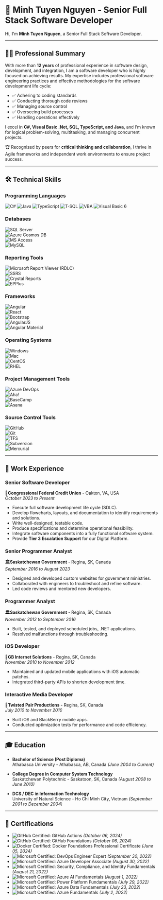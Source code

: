 # 🌟 Minh Tuyen Nguyen - Senior Full Stack Software Developer

Hi, I'm **Minh Tuyen Nguyen**, a Senior Full Stack Software Developer.  

---

## 🧑‍💻 Professional Summary

With more than **12 years** of professional experience in software design, development, and integration, I am a software developer who is highly focused on achieving results. My expertise includes professional software engineering practices and effective methodologies for the software development life cycle:

- ✅ Adhering to coding standards  
- ✅ Conducting thorough code reviews  
- ✅ Managing source control  
- ✅ Overseeing build processes  
- ✅ Handling operations effectively  

I excel in **C#, Visual Basic .Net, SQL, TypeScript, and Java**, and I’m known for logical problem-solving, multitasking, and managing concurrent projects.  

🏆 Recognized by peers for **critical thinking and collaboration**, I thrive in Agile frameworks and independent work environments to ensure project success.

---

## 🛠️ Technical Skills

### **Programming Languages**  
![C#](https://img.shields.io/badge/C%23-239120?style=flat&logo=csharp&logoColor=white)  ![Java](https://img.shields.io/badge/Java-007396?style=flat&logo=java&logoColor=white)  ![TypeScript](https://img.shields.io/badge/TypeScript-007ACC?style=flat&logo=typescript&logoColor=white)  ![T-SQL](https://img.shields.io/badge/T--SQL-4479A1?style=flat&logo=microsoftsqlserver&logoColor=white)  ![VBA](https://img.shields.io/badge/VBA-217346?style=flat&logo=microsoftoffice&logoColor=white)  ![Visual Basic 6](https://img.shields.io/badge/Visual%20Basic%206-5C2D91?style=flat&logo=visualstudio&logoColor=white)

### **Databases**  
![SQL Server](https://img.shields.io/badge/SQL%20Server-CC2927?style=flat&logo=microsoftsqlserver&logoColor=white)  
![Azure Cosmos DB](https://img.shields.io/badge/Azure%20Cosmos%20DB-0078D4?style=flat&logo=microsoftazure&logoColor=white)  
![MS Access](https://img.shields.io/badge/MS%20Access-A4373A?style=flat&logo=microsoftaccess&logoColor=white)  
![MySQL](https://img.shields.io/badge/MySQL-4479A1?style=flat&logo=mysql&logoColor=white)

### **Reporting Tools**  
![Microsoft Report Viewer (RDLC)](https://img.shields.io/badge/Microsoft%20Report%20Viewer-217346?style=flat&logo=microsoft&logoColor=white)  
![SSRS](https://img.shields.io/badge/SSRS-CC2927?style=flat&logo=microsoftsqlserver&logoColor=white)  
![Crystal Reports](https://img.shields.io/badge/Crystal%20Reports-0CA5E2?style=flat&logo=sap&logoColor=white)  
![EPPlus](https://img.shields.io/badge/EPPlus-217346?style=flat)

### **Frameworks**  
![Angular](https://img.shields.io/badge/Angular-DD0031?style=flat&logo=angular&logoColor=white)  
![React](https://img.shields.io/badge/React-61DAFB?style=flat&logo=react&logoColor=black)  
![Bootstrap](https://img.shields.io/badge/Bootstrap-7952B3?style=flat&logo=bootstrap&logoColor=white)  
![AngularJS](https://img.shields.io/badge/AngularJS-E23237?style=flat&logo=angularjs&logoColor=white)  
![Angular Material](https://img.shields.io/badge/Angular%20Material-DD0031?style=flat&logo=angular&logoColor=white)

### **Operating Systems**  
![Windows](https://img.shields.io/badge/Windows-0078D6?style=flat&logo=windows&logoColor=white)  
![Mac](https://img.shields.io/badge/Mac-000000?style=flat&logo=apple&logoColor=white)  
![CentOS](https://img.shields.io/badge/CentOS-262577?style=flat&logo=centos&logoColor=white)  
![RHEL](https://img.shields.io/badge/RHEL-EE0000?style=flat&logo=redhat&logoColor=white)

### **Project Management Tools**  
![Azure DevOps](https://img.shields.io/badge/Azure%20DevOps-0078D7?style=flat&logo=azuredevops&logoColor=white)  
![Aha!](https://img.shields.io/badge/Aha!-0C7DA0?style=flat&logo=aha&logoColor=white)  
![BaseCamp](https://img.shields.io/badge/BaseCamp-62D287?style=flat&logo=basecamp&logoColor=white)  
![Asana](https://img.shields.io/badge/Asana-F06A6A?style=flat&logo=asana&logoColor=white)

### **Source Control Tools**  
![GitHub](https://img.shields.io/badge/GitHub-181717?style=flat&logo=github&logoColor=white)  
![Git](https://img.shields.io/badge/Git-F05032?style=flat&logo=git&logoColor=white)  
![TFS](https://img.shields.io/badge/TFS-2B579A?style=flat&logo=visualstudio&logoColor=white)  
![Subversion](https://img.shields.io/badge/Subversion-809CC9?style=flat&logo=subversion&logoColor=white)  
![Mercurial](https://img.shields.io/badge/Mercurial-0C1A36?style=flat&logo=mercurial&logoColor=white)


---

## 💼 Work Experience

### Senior Software Developer  
**🏦Congressional Federal Credit Union** - Oakton, VA, USA  
*October 2023 to Present*

- Execute full software development life cycle (SDLC).  
- Develop flowcharts, layouts, and documentation to identify requirements and solutions.  
- Write well-designed, testable code.  
- Produce specifications and determine operational feasibility.  
- Integrate software components into a fully functional software system.  
- Provide **Tier 3 Escalation Support** for our Digital Platform.  

### Senior Programmer Analyst  
**🏛️Saskatchewan Government** - Regina, SK, Canada  
*September 2016 to August 2023*

- Designed and developed custom websites for government ministries.  
- Collaborated with engineers to troubleshoot and refine software.  
- Led code reviews and mentored new developers.  

### Programmer Analyst  
**🏛️Saskatchewan Government** - Regina, SK, Canada  
*November 2012 to September 2016*

- Built, tested, and deployed scheduled jobs, .NET applications.  
- Resolved malfunctions through troubleshooting.  

### iOS Developer  
**🏢GB Internet Solutions** - Regina, SK, Canada  
*November 2010 to November 2012*

- Maintained and updated mobile applications with iOS automatic patches.  
- Integrated third-party APIs to shorten development time.  

### Interactive Media Developer  
**🏢Twisted Pair Productions** - Regina, SK, Canada  
*July 2010 to November 2010*

- Built iOS and BlackBerry mobile apps.  
- Conducted optimization tests for performance and code efficiency.  

---

## 🎓 Education

- **Bachelor of Science (Post Diploma)**  
  Athabasca University - Athabasca, AB, Canada *(June 2004 to Current)*  

- **College Degree in Computer System Technology**  
  Saskatchewan Polytechnic - Saskatoon, SK, Canada *(August 2008 to June 2010)*  

- **DCS / DEC in Information Technology**  
  University of Natural Science - Ho Chi Minh City, Vietnam *(September 2001 to December 2004)*  

---

## 🏅 Certifications

- ![GitHub Certified: GitHub Actions](https://img.shields.io/badge/GitHub%20Certified-GitHub%20Actions-742774?style=flat&logo=powerapps&logoColor=white) *(October 06, 2024)*
- ![GitHub Certified: GitHub Foundations](https://img.shields.io/badge/GitHub%20Certified-GitHub%20Foundations-0078D4?style=flat&logo=powerapps&logoColor=white) *(October 06, 2024)*
- ![Docker Certified: Docker Foundations Professional Certificate](https://img.shields.io/badge/Docker%20Certified-Docker%20Foundations-0078D4?style=flat&logo=microsoftazure&logoColor=white) *(June 05, 2024)*  
- ![Microsoft Certified: DevOps Engineer Expert](https://img.shields.io/badge/Microsoft%20Certified-DevOps%20Engineer%20Expert-742774?style=flat&logo=powerapps&logoColor=white) *(September 30, 2022)*
- ![Microsoft Certified: Azure Developer Associate](https://img.shields.io/badge/Microsoft%20Certified-Azure%20Developer%20Associate-742774?style=flat&logo=microsoftazure&logoColor=white) *(August 30, 2022)*
- ![Microsoft Certified: Security, Compliance, and Identity Fundamentals](https://img.shields.io/badge/Microsoft%20Certified-Security%2C%20Compliance%2C%20and%20Identity%20Fundamentals-0078D4?style=flat&logo=microsoftazure&logoColor=white) *(August 21, 2022)*  
- ![Microsoft Certified: Azure AI Fundamentals](https://img.shields.io/badge/Microsoft%20Certified-Azure%20AI%20Fundamentals-0078D4?style=flat&logo=microsoftazure&logoColor=white) *(August 1, 2022)*  
- ![Microsoft Certified: Power Platform Fundamentals](https://img.shields.io/badge/Microsoft%20Certified-Power%20Platform%20Fundamentals-0078D4?style=flat&logo=powerapps&logoColor=white) *(July 29, 2022)*  
- ![Microsoft Certified: Azure Data Fundamentals](https://img.shields.io/badge/Microsoft%20Certified-Azure%20Data%20Fundamentals-0078D4?style=flat&logo=microsoftazure&logoColor=white) *(July 23, 2022)*  
- ![Microsoft Certified: Azure Fundamentals](https://img.shields.io/badge/Microsoft%20Certified-Azure%20Fundamentals-0078D4?style=flat&logo=microsoftazure&logoColor=white) *(July 2, 2022)*  

